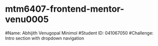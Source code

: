 # mtm6407-frontend-mentor-venu0005

#Name: Abhijith Venugopal Minimol
#Student ID: 041067050
#Challenge: Intro section with dropdown navigation
